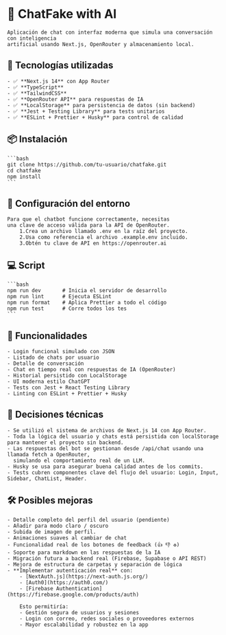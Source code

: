# 🤖 ChatFake with AI

    Aplicación de chat con interfaz moderna que simula una conversación con inteligencia 
    artificial usando Next.js, OpenRouter y almacenamiento local.

## 🚀 Tecnologías utilizadas

    - ✅ **Next.js 14** con App Router
    - ✅ **TypeScript**
    - ✅ **TailwindCSS**
    - ✅ **OpenRouter API** para respuestas de IA
    - ✅ **LocalStorage** para persistencia de datos (sin backend)
    - ✅ **Jest + Testing Library** para tests unitarios
    - ✅ **ESLint + Prettier + Husky** para control de calidad

## 📦 Instalación

    ```bash
    git clone https://github.com/tu-usuario/chatfake.git
    cd chatfake
    npm install
    ```

## 🔑 Configuración del entorno

    Para que el chatbot funcione correctamente, necesitas 
    una clave de acceso válida para la API de OpenRouter.
        1.Crea un archivo llamado .env en la raíz del proyecto.
        2.Usa como referencia el archivo .example.env incluido.
        3.Obtén tu clave de API en https://openrouter.ai

## 💻 Script 

    ```bash
    npm run dev       # Inicia el servidor de desarrollo
    npm run lint      # Ejecuta ESLint
    npm run format    # Aplica Prettier a todo el código
    npm run test      # Corre todos los tes
    ```

## 🧠 Funcionalidades

    - Login funcional simulado con JSON
    - Listado de chats por usuario
    - Detalle de conversación
    - Chat en tiempo real con respuestas de IA (OpenRouter)
    - Historial persistido con LocalStorage
    - UI moderna estilo ChatGPT
    - Tests con Jest + React Testing Library
    - Linting con ESLint + Prettier + Husky

## 🧩 Decisiones técnicas

    - Se utilizó el sistema de archivos de Next.js 14 con App Router.
    - Toda la lógica del usuario y chats está persistida con localStorage para mantener el proyecto sin backend.
    - Las respuestas del bot se gestionan desde /api/chat usando una llamada fetch a OpenRouter, 
      simulando el comportamiento real de un LLM.
    - Husky se usa para asegurar buena calidad antes de los commits.
    - Tests cubren componentes clave del flujo del usuario: Login, Input, Sidebar, ChatList, Header.

## 🛠 Posibles mejoras

    - Detalle completo del perfil del usuario (pendiente)
    - Añadir para modo claro / oscuro
    - Subida de imagen de perfil.
    - Animaciones suaves al cambiar de chat
    - Funcionalidad real de los botones de feedback (👍 👎 ♻️)
    - Soporte para markdown en las respuestas de la IA
    - Migración futura a backend real (Firebase, Supabase o API REST)
    - Mejora de estructura de carpetas y separación de lógica
    - **Implementar autenticación real** con:
        - [NextAuth.js](https://next-auth.js.org/)
        - [Auth0](https://auth0.com/)
        - [Firebase Authentication](https://firebase.google.com/products/auth)
        
        Esto permitiría:
        - Gestión segura de usuarios y sesiones
        - Login con correo, redes sociales o proveedores externos
        - Mayor escalabilidad y robustez en la app
